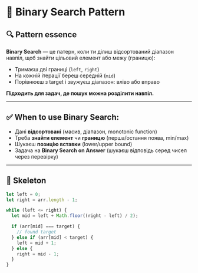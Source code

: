 # 🏹 Binary Search Pattern

## 🔍 Pattern essence

**Binary Search** — це патерн, коли ти ділиш відсортований діапазон навпіл, щоб знайти цільовий елемент або межу (границю):

- Тримаєш дві границі (`left`, `right`)
- На кожній ітерації береш середній (`mid`)
- Порівнюєш з target і звужуєш діапазон: вліво або вправо

**Підходить для задач, де пошук можна розділити навпіл.**

---

## ✅ When to use Binary Search:

- Дані **відсортовані** (масив, діапазон, monotonic function)
- Треба **знайти елемент** чи **границю** (перша/остання поява, min/max)
- Шукаєш **позицію вставки** (lower/upper bound)
- Задача на **Binary Search on Answer** (шукаєш відповідь серед чисел через перевірку)

---

## 🔧 Skeleton

```ts
let left = 0;
let right = arr.length - 1;

while (left <= right) {
  let mid = left + Math.floor((right - left) / 2);

  if (arr[mid] === target) {
    // found target
  } else if (arr[mid] < target) {
    left = mid + 1;
  } else {
    right = mid - 1;
  }
}
